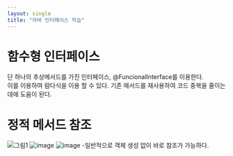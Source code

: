 ```yaml
---
layout: single
title: "자바 인터페이스 학습"
---
```


# 함수형 인터페이스
단 하나의 추상메서드를 가진 인터페이스, @FuncionalInterface를 이용한다.<br>
이를 이용하여 람다식을 이용 할 수 있다. 기존 메서드를 재사용하여 코드 중복을 줄이는데에 도움이 된다.<br>

# 정적 메서드 참조
![그림1](https://github.com/user-attachments/assets/7cfd3407-ad70-47c5-a43c-4d8c40ac5fa9)
![image](https://github.com/user-attachments/assets/72fe6b35-f72d-4069-99bc-7b9473bc399d)
![image](https://github.com/user-attachments/assets/25329395-5e96-481b-a4ed-3a7e7b5fa7cb)
-일반적으로 객체 생성 없이 바로 참조가 가능하다.




